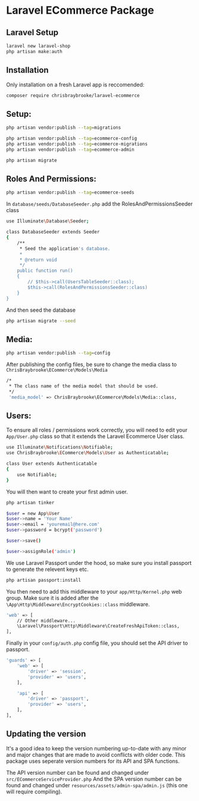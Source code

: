 # Laravel ECommerce Package

## Laravel Setup
```sh
laravel new laravel-shop
php artisan make:auth
```

## Installation

Only installation on a fresh Laravel app is reccomended:

```sh
composer require chrisbraybrooke/laravel-ecommerce
```

## Setup:

```sh
php artisan vendor:publish --tag=migrations

php artisan vendor:publish --tag=ecommerce-config
php artisan vendor:publish --tag=ecommerce-migrations
php artisan vendor:publish --tag=ecommerce-admin

php artisan migrate
```

## Roles And Permissions:
```sh
php artisan vendor:publish --tag=ecommerce-seeds
```

In `database/seeds/DatabaseSeeder.php` add the RolesAndPermissionsSeeder class
```sh
use Illuminate\Database\Seeder;

class DatabaseSeeder extends Seeder
{
    /**
     * Seed the application's database.
     *
     * @return void
     */
    public function run()
    {
        // $this->call(UsersTableSeeder::class);
        $this->call(RolesAndPermissionsSeeder::class)
    }
}
```

And then seed the database
```sh
php artisan migrate --seed
```

## Media:
```sh
php artisan vendor:publish --tag=config
```

After publishing the config files, be sure to change the media class to `ChrisBraybrooke\ECommerce\Models\Media`

```sh
/*
 * The class name of the media model that should be used.
 */
 'media_model' => ChrisBraybrooke\ECommerce\Models\Media::class,
```

## Users:

To ensure all roles / permissions work correctly, you will need to edit your `App/User.php` class so that it extends the Laravel Ecommerce User class.
```sh
use Illuminate\Notifications\Notifiable;
use ChrisBraybrooke\ECommerce\Models\User as Authenticatable;

class User extends Authenticatable
{
    use Notifiable;
}
```

You will then want to create your first admin user.
```sh
php artisan tinker

$user = new App\User
$user->name = 'Your Name'
$user->email = 'youremail@here.com'
$user->password = bcrypt('password')

$user->save()

$user->assignRole('admin')
```

We use Laravel Passport under the hood, so make sure you install passport to generate the relevent keys etc.

```sh
php artisan passport:install
```

You then need to add this middleware to your `app/Http/Kernel.php` web group. Make sure it is added after the `\App\Http\Middleware\EncryptCookies::class` middleware.

```sh
'web' => [
    // Other middleware...
    \Laravel\Passport\Http\Middleware\CreateFreshApiToken::class,
],
```

Finally in your `config/auth.php` config file, you should set the API driver to passport.

```sh
'guards' => [
    'web' => [
        'driver' => 'session',
        'provider' => 'users',
    ],

    'api' => [
        'driver' => 'passport',
        'provider' => 'users',
    ],
],
```

## Updating the version

It's a good idea to keep the version numbering up-to-date with any minor and major changes that are made to avoid conflicts with older code. This package uses seperate version numbers for its API and SPA functions.

The API version number can be found and changed under ```src/ECommerceServiceProvider.php```
And the SPA version number can be found and changed under ```resources/assets/admin-spa/admin.js``` (this one will require compiling).
